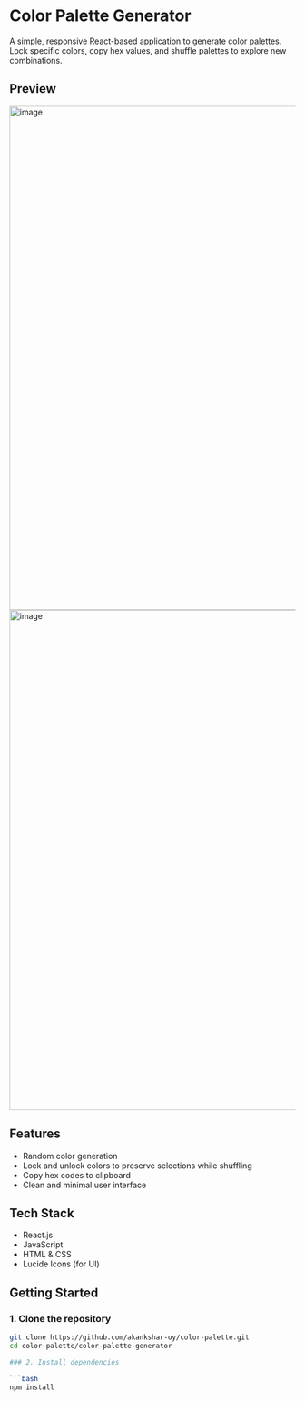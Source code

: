 # Color Palette Generator

A simple, responsive React-based application to generate color palettes. Lock specific colors, copy hex values, and shuffle palettes to explore new combinations.

## Preview

<img width="1889" height="887" alt="image" src="https://github.com/user-attachments/assets/5ab97225-69c8-4487-baa6-565922829bcb" />
<img width="1885" height="880" alt="image" src="https://github.com/user-attachments/assets/f7ad6305-9427-47e3-ad0e-143e9eb350b8" />



## Features

- Random color generation
- Lock and unlock colors to preserve selections while shuffling
- Copy hex codes to clipboard
- Clean and minimal user interface

## Tech Stack

- React.js
- JavaScript
- HTML & CSS
- Lucide Icons (for UI)

## Getting Started

### 1. Clone the repository

```bash
git clone https://github.com/akankshar-oy/color-palette.git
cd color-palette/color-palette-generator

### 2. Install dependencies

```bash
npm install

